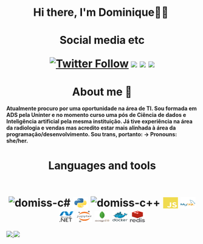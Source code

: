 <p>
  <h1 align="center"><b>Hi there, I'm Dominique🧞‍♀️ <img src="" alt="" width="30"></h1>
</p>


 ##
  
  #### 
<p>
<h1 align="center">
Social media etc
</p>
  
  <div> 
  <p align="center">  
  <a href = "https://twitter.com/desantanasan" > <img alt="Twitter Follow" src="https://img.shields.io/twitter/follow/desantanasan?label=%E3%83%84%E3%82%A4%E3%83%83%E3%82%BF%E3%83%BC&logo=twitter&style=for-the-badge" target="blank"></a>
  <a href="https://www.youtube.com/channel/" target="_blank"><img src="https://img.shields.io/badge/YouTube-FF0000?style=for-the-badge&logo=youtube&logoColor=white" target="_blank"></a>
  <a href="https://discord.gg/" target="_blank"><img src="https://img.shields.io/badge/Discord-7289DA?style=for-the-badge&logo=discord&logoColor=white" target="_blank"></a> 
  <a href = "mailto:@gmail.com"><img src="https://img.shields.io/badge/-Gmail-%23333?style=for-the-badge&logo=gmail&logoColor=white" target="_blank"></a>
 
    
</div>

 ##
  
 ### 

<p>
<h1 align="center">
 About me 🦋
 </h1>
Atualmente procuro por uma oportunidade na área de TI. Sou formada em ADS pela Uninter e no momento curso uma pós de Ciência de dados e Inteligência artificial pela mesma instituição. Já tive experiência na área da radiologia e vendas mas acredito estar mais alinhada à área da programação/desenvolvimento. Sou trans, portanto: 
-> <h>Pronouns: she/her.</h>

 
 </p>
 



 ##
  
 ### 
 
 <p>
<h1 align="center">
 Languages and tools 
 </p>
 
<div style="display: inline_block"><br>
  <img align="center" alt="domiss-c#" height="30" width="40" src="https://raw.githubusercontent.com/jmnote/z-icons/master/svg/csharp.svg">
  <img align="center" alt="domiss-python" height="30" width="40" src="https://raw.githubusercontent.com/devicons/devicon/master/icons/python/python-original.svg">
  <img align="center" alt="domiss-c++" height="30" width="40" src="https://raw.githubusercontent.com/jmnote/z-icons/master/svg/cpp.svg">
  <img align="center" alt="domiss-Js" height="30" width="40" src="https://raw.githubusercontent.com/devicons/devicon/master/icons/javascript/javascript-plain.svg">
  <img align="center" alt="Rafa-mysql" height="30" width="40" src="https://github.com/devicons/devicon/blob/master/icons/mysql/mysql-original-wordmark.svg">
  <img align="center" alt="domiss-dotnet" height="30" width="40" src="https://github.com/devicons/devicon/blob/master/icons/dot-net/dot-net-original-wordmark.svg">
  <img align="center" alt="domiss-jupyter" height="30" width="40" src="https://github.com/devicons/devicon/blob/master/icons/jupyter/jupyter-original-wordmark.svg">
  <img align="center" alt="domiss-mongodb" height="30" width="40" src="https://github.com/devicons/devicon/blob/master/icons/mongodb/mongodb-original-wordmark.svg">
  <img align="center" alt="domiss-docker" height="30" width="40" src="https://github.com/devicons/devicon/blob/master/icons/docker/docker-original-wordmark.svg">
    <img align="center" alt="domiss-redis" height="30" width="40" src="https://github.com/devicons/devicon/blob/master/icons/redis/redis-original-wordmark.svg">
  
</div>

###

<div>
  <p>
  <align="center">
  </p>
  <a href="https://github.com/DominiqueSS">
  <img height="135em" src="https://github-readme-stats.vercel.app/api?username=dominiquess&show_icons=true&theme=dark&include_all_commits=true&count_private=true"/>
  <img height="135em" src="https://github-readme-stats.vercel.app/api/top-langs/?username=dominiquess&layout=compact&langs_count=7&theme=dark"/>
</div>
